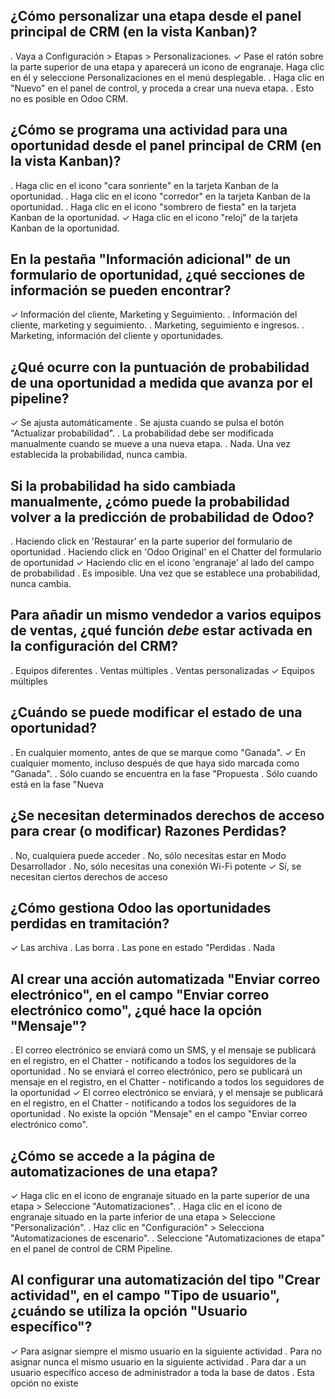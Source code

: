 ## ¿Cómo personalizar una etapa desde el panel principal de CRM (en la vista Kanban)?
. Vaya a Configuración > Etapas > Personalizaciones. 
✓ Pase el ratón sobre la parte superior de una etapa y aparecerá un icono de engranaje. Haga clic en él y seleccione Personalizaciones en el menú desplegable. 
. Haga clic en "Nuevo" en el panel de control, y proceda a crear una nueva etapa. 
. Esto no es posible en Odoo CRM.
## ¿Cómo se programa una actividad para una oportunidad desde el panel principal de CRM (en la vista Kanban)?
. Haga clic en el icono "cara sonriente" en la tarjeta Kanban de la oportunidad.
. Haga clic en el icono "corredor" en la tarjeta Kanban de la oportunidad.
. Haga clic en el icono "sombrero de fiesta" en la tarjeta Kanban de la oportunidad.
✓ Haga clic en el icono "reloj" de la tarjeta Kanban de la oportunidad.
## En la pestaña "Información adicional" de un formulario de oportunidad, ¿qué secciones de información se pueden encontrar?
✓ Información del cliente, Marketing y Seguimiento.
. Información del cliente, marketing y seguimiento.
. Marketing, seguimiento e ingresos.
. Marketing, información del cliente y oportunidades.
## ¿Qué ocurre con la puntuación de probabilidad de una oportunidad a medida que avanza por el pipeline?
✓ Se ajusta automáticamente
. Se ajusta cuando se pulsa el botón "Actualizar probabilidad".
. La probabilidad debe ser modificada manualmente cuando se mueve a una nueva etapa.
. Nada. Una vez establecida la probabilidad, nunca cambia.
## Si la probabilidad ha sido cambiada manualmente, ¿cómo puede la probabilidad volver a la predicción de probabilidad de Odoo?
. Haciendo click en 'Restaurar' en la parte superior del formulario de oportunidad
. Haciendo click en 'Odoo Original' en el Chatter del formulario de oportunidad
✓ Haciendo clic en el icono 'engranaje' al lado del campo de probabilidad
. Es imposible. Una vez que se establece una probabilidad, nunca cambia.
## Para añadir un mismo vendedor a varios equipos de ventas, ¿qué función *debe* estar activada en la configuración del CRM?
. Equipos diferentes
. Ventas múltiples
. Ventas personalizadas
✓ Equipos múltiples
## ¿Cuándo se puede modificar el estado de una oportunidad?
. En cualquier momento, antes de que se marque como "Ganada".
✓ En cualquier momento, incluso después de que haya sido marcada como "Ganada".
. Sólo cuando se encuentra en la fase "Propuesta
. Sólo cuando está en la fase "Nueva
## ¿Se necesitan determinados derechos de acceso para crear (o modificar) Razones Perdidas?
. No, cualquiera puede acceder
. No, sólo necesitas estar en Modo Desarrollador
. No, sólo necesitas una conexión Wi-Fi potente
✓ Sí, se necesitan ciertos derechos de acceso
## ¿Cómo gestiona Odoo las oportunidades perdidas en tramitación?
✓ Las archiva
. Las borra
. Las pone en estado "Perdidas
. Nada
## Al crear una acción automatizada "Enviar correo electrónico", en el campo "Enviar correo electrónico como", ¿qué hace la opción "Mensaje"?
. El correo electrónico se enviará como un SMS, y el mensaje se publicará en el registro, en el Chatter - notificando a todos los seguidores de la oportunidad
. No se enviará el correo electrónico, pero se publicará un mensaje en el registro, en el Chatter - notificando a todos los seguidores de la oportunidad
✓ El correo electrónico se enviará, y el mensaje se publicará en el registro, en el Chatter - notificando a todos los seguidores de la oportunidad
. No existe la opción "Mensaje" en el campo "Enviar correo electrónico como".
##  ¿Cómo se accede a la página de automatizaciones de una etapa?
✓ Haga clic en el icono de engranaje situado en la parte superior de una etapa > Seleccione "Automatizaciones".
. Haga clic en el icono de engranaje situado en la parte inferior de una etapa > Seleccione "Personalización".
. Haz clic en "Configuración" > Selecciona "Automatizaciones de escenario".
. Seleccione "Automatizaciones de etapa" en el panel de control de CRM Pipeline.
## Al configurar una automatización del tipo "Crear actividad", en el campo "Tipo de usuario", ¿cuándo se utiliza la opción "Usuario específico"?
✓ Para asignar siempre el mismo usuario en la siguiente actividad
. Para no asignar nunca el mismo usuario en la siguiente actividad
. Para dar a un usuario específico acceso de administrador a toda la base de datos
. Esta opción no existe
